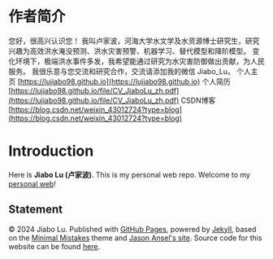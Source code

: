 # 作者简介
您好，很高兴认识您！ 我叫卢家波，河海大学水文学及水资源博士研究生，研究兴趣为高效洪水淹没预测、洪水灾害预警、机器学习、替代模型和降阶模型。 变化环境下，极端洪水事件多发，我希望能通过研究为水灾害防御做出贡献，为人民服务。 我很乐意与您交流和研究合作，交流请添加我的微信 Jiabo_Lu。 个人主页 [https://lujiabo98.github.io](https://lujiabo98.github.io) 个人简历 [https://lujiabo98.github.io/file/CV_JiaboLu_zh.pdf](https://lujiabo98.github.io/file/CV_JiaboLu_zh.pdf) CSDN博客 [https://blog.csdn.net/weixin_43012724?type=blog](https://blog.csdn.net/weixin_43012724?type=blog)

# Introduction

Here is **Jiabo Lu (卢家波)**. This is my personal web repo. Welcome to my [personal web](https://lujiabo98.github.io/)!

## Statement

© 2024 Jiabo Lu. Published with [GitHub Pages](https://pages.github.com/), powered by [Jekyll](https://jekyllrb.com/), based on the [Minimal Mistakes](https://mademistakes.com/) theme and [Jason Ansel's site](https://github.com/jansel/jansel.github.io). Source code for this website can be found [here](https://github.com/GuangLun2000/GuangLun2000.github.io).
